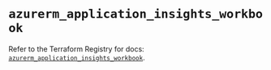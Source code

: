 # `azurerm_application_insights_workbook`

Refer to the Terraform Registry for docs: [`azurerm_application_insights_workbook`](https://registry.terraform.io/providers/hashicorp/azurerm/4.24.0/docs/resources/application_insights_workbook).

